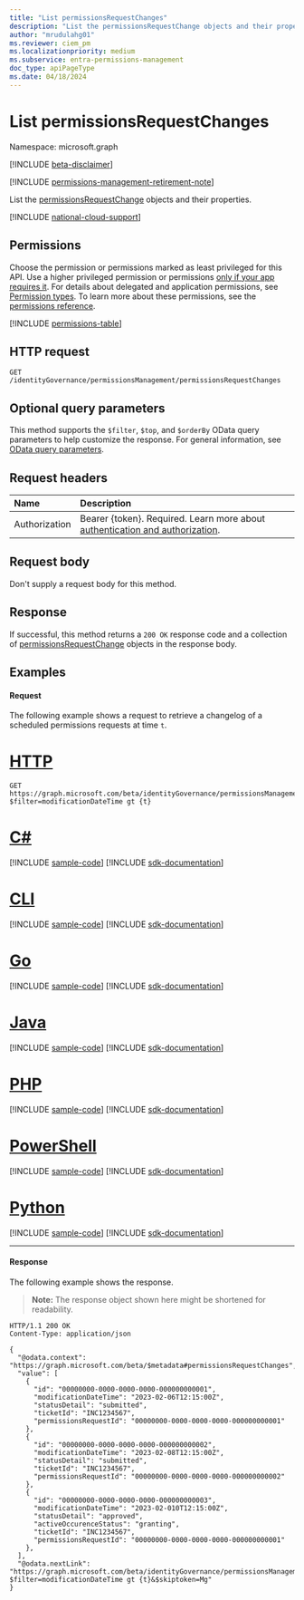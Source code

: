 ```yaml
---
title: "List permissionsRequestChanges"
description: "List the permissionsRequestChange objects and their properties."
author: "mrudulahg01"
ms.reviewer: ciem_pm
ms.localizationpriority: medium
ms.subservice: entra-permissions-management
doc_type: apiPageType
ms.date: 04/18/2024
---
```


# List permissionsRequestChanges
Namespace: microsoft.graph

[!INCLUDE [beta-disclaimer](../../includes/beta-disclaimer.md)]

[!INCLUDE [permissions-management-retirement-note](../../includes/permissions-management-retirement-note.md)]

List the [permissionsRequestChange](../resources/permissionsrequestchange.md) objects and their properties.

[!INCLUDE [national-cloud-support](../../includes/global-only.md)]

## Permissions
Choose the permission or permissions marked as least privileged for this API. Use a higher privileged permission or permissions [only if your app requires it](/graph/permissions-overview#best-practices-for-using-microsoft-graph-permissions). For details about delegated and application permissions, see [Permission types](/graph/permissions-overview#permission-types). To learn more about these permissions, see the [permissions reference](/graph/permissions-reference).

<!-- { "blockType": "permissions", "name": "permissionsmanagement_list_permissionsrequestchanges" } -->
[!INCLUDE [permissions-table](../includes/permissions/permissionsmanagement-list-permissionsrequestchanges-permissions.md)]

<!--
[!INCLUDE [epm-rbac-servicenow-apis-read](../includes/rbac-for-apis/epm-rbac-servicenow-apis-read.md)]
-->

## HTTP request

<!-- {
  "blockType": "ignored"
}
-->
``` http
GET /identityGovernance/permissionsManagement/permissionsRequestChanges
```

## Optional query parameters
This method supports the `$filter`, `$top`, and `$orderBy` OData query parameters to help customize the response. For general information, see [OData query parameters](/graph/query-parameters).

## Request headers
|Name|Description|
|:---|:---|
|Authorization|Bearer {token}. Required. Learn more about [authentication and authorization](/graph/auth/auth-concepts).|

## Request body
Don't supply a request body for this method.

## Response

If successful, this method returns a `200 OK` response code and a collection of [permissionsRequestChange](../resources/permissionsrequestchange.md) objects in the response body.

## Examples

#### Request
The following example shows a request to retrieve a changelog of a scheduled permissions requests at time `t`.
# [HTTP](#tab/http)
<!-- {
  "blockType": "request",
  "name": "list_permissionsrequestchange"
}
-->
``` http
GET https://graph.microsoft.com/beta/identityGovernance/permissionsManagement/permissionsRequestChanges?$filter=modificationDateTime gt {t}
```

# [C#](#tab/csharp)
[!INCLUDE [sample-code](../includes/snippets/csharp/list-permissionsrequestchange-csharp-snippets.md)]
[!INCLUDE [sdk-documentation](../includes/snippets/snippets-sdk-documentation-link.md)]

# [CLI](#tab/cli)
[!INCLUDE [sample-code](../includes/snippets/cli/list-permissionsrequestchange-cli-snippets.md)]
[!INCLUDE [sdk-documentation](../includes/snippets/snippets-sdk-documentation-link.md)]

# [Go](#tab/go)
[!INCLUDE [sample-code](../includes/snippets/go/list-permissionsrequestchange-go-snippets.md)]
[!INCLUDE [sdk-documentation](../includes/snippets/snippets-sdk-documentation-link.md)]

# [Java](#tab/java)
[!INCLUDE [sample-code](../includes/snippets/java/list-permissionsrequestchange-java-snippets.md)]
[!INCLUDE [sdk-documentation](../includes/snippets/snippets-sdk-documentation-link.md)]

# [PHP](#tab/php)
[!INCLUDE [sample-code](../includes/snippets/php/list-permissionsrequestchange-php-snippets.md)]
[!INCLUDE [sdk-documentation](../includes/snippets/snippets-sdk-documentation-link.md)]

# [PowerShell](#tab/powershell)
[!INCLUDE [sample-code](../includes/snippets/powershell/list-permissionsrequestchange-powershell-snippets.md)]
[!INCLUDE [sdk-documentation](../includes/snippets/snippets-sdk-documentation-link.md)]

# [Python](#tab/python)
[!INCLUDE [sample-code](../includes/snippets/python/list-permissionsrequestchange-python-snippets.md)]
[!INCLUDE [sdk-documentation](../includes/snippets/snippets-sdk-documentation-link.md)]

---

#### Response
The following example shows the response.
>**Note:** The response object shown here might be shortened for readability.
<!-- {
  "blockType": "response",
  "truncated": true,
  "@odata.type": "Collection(microsoft.graph.permissionsRequestChange)"
}
-->
``` http
HTTP/1.1 200 OK
Content-Type: application/json

{
  "@odata.context": "https://graph.microsoft.com/beta/$metadata#permissionsRequestChanges",
  "value": [
    {
      "id": "00000000-0000-0000-0000-000000000001",
      "modificationDateTime": "2023-02-06T12:15:00Z",
      "statusDetail": "submitted",
      "ticketId": "INC1234567",
      "permissionsRequestId": "00000000-0000-0000-0000-000000000001"
    },
    {
      "id": "00000000-0000-0000-0000-000000000002",
      "modificationDateTime": "2023-02-08T12:15:00Z",
      "statusDetail": "submitted",
      "ticketId": "INC1234567",
      "permissionsRequestId": "00000000-0000-0000-0000-000000000002"
    },
    {
      "id": "00000000-0000-0000-0000-000000000003",
      "modificationDateTime": "2023-02-010T12:15:00Z",
      "statusDetail": "approved",
      "activeOccurenceStatus": "granting",
      "ticketId": "INC1234567",
      "permissionsRequestId": "00000000-0000-0000-0000-000000000001"
    },
  ],
  "@odata.nextLink": "https://graph.microsoft.com/beta/identityGovernance/permissionsManagement/permissionsRequestChanges?$filter=modificationDateTime gt {t}&$skiptoken=Mg"
}
```


